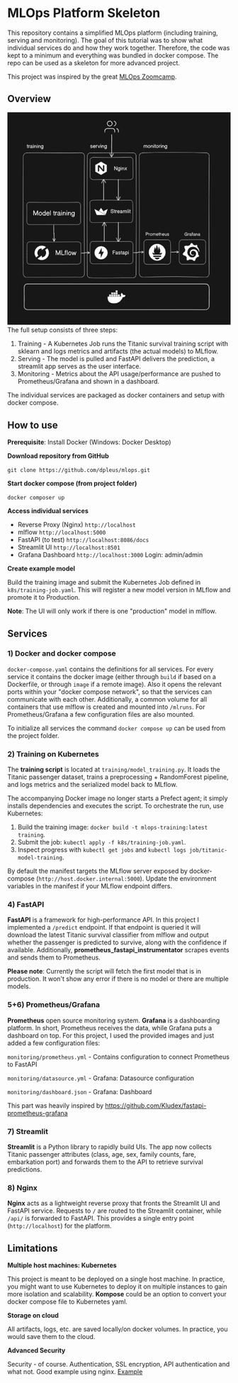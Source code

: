 # MLOps Platform Skeleton
This repository contains a simplified MLOps platform (including training, serving and monitoring). The goal of this 
tutorial was to show what individual services do and how they work together.
Therefore, the code was kept to a minimum and everything was bundled in docker compose.
The repo can be used as a skeleton for more advanced project.
 
This project was inspired by the great [MLOps Zoomcamp](https://github.com/DataTalksClub/mlops-zoomcamp). 

## Overview
![alt text](readme/mlops.png "Title")
The full setup consists of three steps:
1) Training - A Kubernetes Job runs the Titanic survival training script with sklearn and logs metrics and artifacts (the actual models) to MLflow. 
2) Serving - The model is pulled and FastAPI delivers the prediction, a streamlit app serves as the user interface.
3) Monitoring - Metrics about the API usage/performance are pushed to Prometheus/Grafana and shown in a dashboard.

The individual services are packaged as docker containers and setup with docker compose.

## How to use
**Prerequisite**: Install Docker (Windows: Docker Desktop)

**Download repository from GitHub**

`git clone https://github.com/dpleus/mlops.git`

**Start docker compose (from project folder)**

`docker composer up`

**Access individual services**

- Reverse Proxy (Nginx) `http://localhost`
- mlflow `http://localhost:5000`
- FastAPI (to test) `http://localhost:8086/docs`
- Streamlit UI `http://localhost:8501`
- Grafana Dashboard `http://localhost:3000` Login: admin/admin

**Create example model**

Build the training image and submit the Kubernetes Job defined in `k8s/training-job.yaml`. This will register a new model version in MLflow and promote it to Production.

**Note**: The UI will only work if there is one "production" model in mlflow.

## Services
### 1) Docker and docker compose
`docker-compose.yaml` contains the definitions for all services. 
For every service it contains the docker image (either through `build` if based on a Dockerfile, or through `image` if a remote image). 
Also it opens the relevant ports within your "docker compose network", so that the services can communicate with each other. 
Additionally, a common volume for all containers that use mlflow is created and mounted into `/mlruns`. For Prometheus/Grafana a few configuration files are also mounted.

To initialize all services the command `docker compose up` can be used from the project folder.

### 2) Training on Kubernetes
The **training script** is located at `training/model_training.py`. It loads the Titanic passenger dataset, trains a preprocessing + RandomForest pipeline, and logs metrics and the serialized model back to MLflow.

The accompanying Docker image no longer starts a Prefect agent; it simply installs dependencies and executes the script. To orchestrate the run, use Kubernetes:

1. Build the training image: `docker build -t mlops-training:latest training`.
2. Submit the job: `kubectl apply -f k8s/training-job.yaml`.
3. Inspect progress with `kubectl get jobs` and `kubectl logs job/titanic-model-training`.

By default the manifest targets the MLflow server exposed by docker-compose (`http://host.docker.internal:5000`). Update the environment variables in the manifest if your MLflow endpoint differs.


### 4) FastAPI
**FastAPI** is a framework for high-performance API. In this project I implemented a `/predict` endpoint. If that endpoint is queried
it will download the latest Titanic survival classifier from mlflow and output whether the passenger is predicted to survive, along with the confidence if available. Additionally, **prometheus_fastapi_instrumentator** scrapes events and sends them to Prometheus.

**Please note**: Currently the script will fetch the first model that is in production. It won't show any error if there is 
no model or there are multiple models.

### 5+6) Prometheus/Grafana
**Prometheus** open source monitoring system. **Grafana** is a dashboarding platform. In short, Prometheus receives the data, while Grafana puts a dashboard on top.
For this project, I used the provided images and just added a few configuration files:

`monitoring/prometheus.yml` - Contains configuration to connect Prometheus to FastAPI

`monitoring/datasource.yml` - Grafana: Datasource configuration

`monitoring/dashboard.json` - Grafana: Dashboard

This part was heavily inspired by https://github.com/Kludex/fastapi-prometheus-grafana
### 7) Streamlit
**Streamlit** is a Python library to rapidly build UIs. The app now collects Titanic passenger attributes (class, age, sex, family counts, fare, embarkation port) and forwards them to the API to retrieve survival predictions.

### 8) Nginx
**Nginx** acts as a lightweight reverse proxy that fronts the Streamlit UI and FastAPI service. Requests to `/` are routed to the Streamlit container, while `/api/` is forwarded to FastAPI. This provides a single entry point (`http://localhost`) for the platform.

## Limitations
**Multiple host machines: Kubernetes**

This project is meant to be deployed on a single host machine. In practice, you might want to use Kubernetes to deploy it 
on multiple instances to gain more isolation and scalability. **Kompose** could be an option to convert your docker compose file
to Kubernetes yaml. 

**Storage on cloud**

All artifacts, logs, etc. are saved locally/on docker volumes. In practice, you would save them to the cloud.

**Advanced Security**

Security - of course. Authentication, SSL encryption, API authentication and what not.
Good example using nginx. [Example](https://towardsdatascience.com/deploy-mlflow-with-docker-compose-8059f16b6039
)

